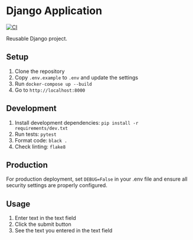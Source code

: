 # Django Application

[![CI](https://github.com/rguilmain/django-app/actions/workflows/ci.yml/badge.svg)](https://github.com/rguilmain/django-app/actions/workflows/ci.yml)

Reusable Django project.

## Setup

1. Clone the repository
2. Copy `.env.example` to `.env` and update the settings
3. Run `docker-compose up --build`
4. Go to `http://localhost:8000`

## Development

1. Install development dependencies: `pip install -r requirements/dev.txt`
2. Run tests: `pytest`
3. Format code: `black .`
4. Check linting: `flake8`

## Production

For production deployment, set `DEBUG=False` in your .env file and ensure all security settings are properly configured.

## Usage

1. Enter text in the text field
2. Click the submit button
3. See the text you entered in the text field
